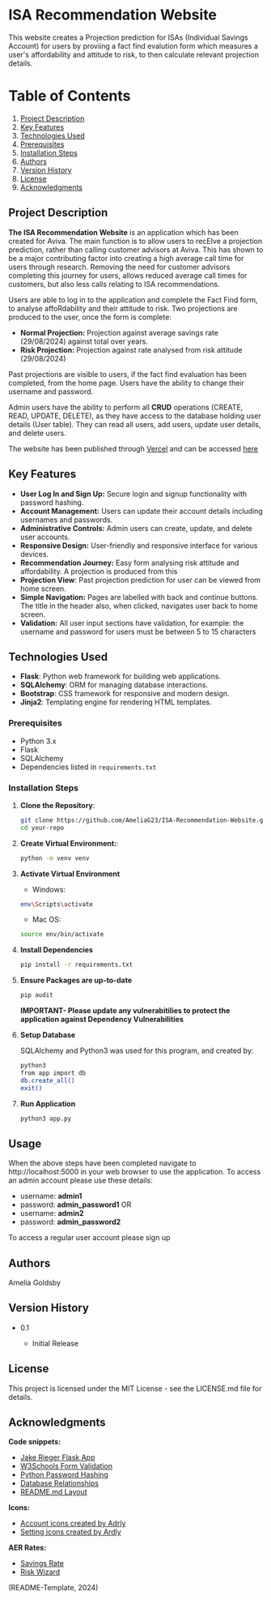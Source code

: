 # ISA Recommendation Website

This website creates a Projection prediction for ISAs (Individual Savings Account) for users by proviing a fact find evalution form which measures a user's affordability and attitude to risk, to then calculate relevant projection details.

# Table of Contents

1. [Project Description](#project-description)
2. [Key Features](#key-features)
3. [Technologies Used](#technologies-used)
4. [Prerequisites](#prerequisites)
5. [Installation Steps](#installation-steps)
6. [Authors](#authors)
7. [Version History](#version-history)
8. [License](#license)
9. [Acknowledgments](#acknowledgments)

## Project Description

**The ISA Recommendation Website** is an application which has been created for Aviva. The main function is to allow users to recEIve a projection prediction, rather than calling customer advisors at Aviva. This has shown to be a major contributing factor into creating a high average call time for users through research. Removing the need for customer advisors completing this journey for users, allows reduced average call times for customers, but also less calls relating to ISA recommendations.

Users are able to log in to the application and complete the Fact Find form, to analyse affoRdability and their attitude to risk. Two projections are produced to the user, once the form is complete:

- **Normal Projection:** Projection against average savings rate (29/08/2024) against total over years.
- **Risk Projection:** Projection against rate analysed from risk attitude (29/08/2024)

Past projections are visible to users, if the fact find evaluation has been completed, from the home page. Users have the ability to change their username and password.

Admin users have the ability to perform all **CRUD** operations (CREATE, READ, UPDATE, DELETE), as they have access to the database holding user details (User table). They can read all users, add users, update user details, and delete users.

The website has been published through [Vercel](https://vercel.com/home) and can be accessed [here](https://isa-recommendation-website.vercel.app/)

## Key Features

- **User Log In and Sign Up:** Secure login and signup functionality with password hashing.
- **Account Management:** Users can update their account details including usernames and passwords.
- **Administrative Controls:** Admin users can create, update, and delete user accounts.
- **Responsive Design:** User-friendly and responsive interface for various devices.
- **Recommendation Journey:** Easy form analysing risk attitude and affordability. A projection is produced from this
- **Projection View**: Past projection prediction for user can be viewed from home screen.
- **Simple Navigation:** Pages are labelled with back and continue buttons. The title in the header also, when clicked, navigates user back to home screen.
- **Validation:** All user input sections have validation, for example: the username and password for users must be between 5 to 15 characters

## Technologies Used

- **Flask**: Python web framework for building web applications.
- **SQLAlchemy**: ORM for managing database interactions.
- **Bootstrap**: CSS framework for responsive and modern design.
- **Jinja2**: Templating engine for rendering HTML templates.

### Prerequisites

- Python 3.x
- Flask
- SQLAlchemy
- Dependencies listed in `requirements.txt`

### Installation Steps

1. **Clone the Repository**:
   ```bash
   git clone https://github.com/AmeliaG23/ISA-Recommendation-Website.git
   cd your-repo
   ```
2. **Create Virtual Environment:**:

   ```bash
   python -m venv venv
   ```

3. **Activate Virtual Environment**

   - Windows:

   ```bash
   env\Scripts\activate
   ```

   - Mac OS:

   ```bash
   source env/bin/activate
   ```

4. **Install Dependencies**

   ```bash
   pip install -r requirements.txt
   ```

5. **Ensure Packages are up-to-date**

   ```bash
   pip audit
   ```

   **IMPORTANT- Please update any vulnerabitilies to protect the application against Dependency Vulnerabilities**

6. **Setup Database**

   SQLAlchemy and Python3 was used for this program, and created by:

   ```bash
   python3
   from app import db
   db.create_all()
   exit()
   ```

7. **Run Application**
   ```bash
   python3 app.py
   ```

## Usage

When the above steps have been completed navigate to http://localhost:5000 in your web browser to use the application. To access an admin account please use these details:

- username: **admin1**
- password: **admin_password1**
  OR
- username: **admin2**
- password: **admin_password2**

To access a regular user account please sign up

## Authors

Amelia Goldsby

## Version History

- 0.1

  - Initial Release

## License

This project is licensed under the MIT License - see the LICENSE.md file for details.

## Acknowledgments

**Code snippets:**

- [Jake Rieger Flask App](https://github.com/jakerieger/FlaskIntroduction)
- [W3Schools Form Validation](https://www.w3schools.com/js/js_validation.asp)
- [Python Password Hashing](https://pythonprogramming.net/password-hashing-flask-tutorial/)
- [Database Relationships](https://medium.com/@beckerjustin3537/creating-a-many-to-many-relationship-with-flask-sqlalchemy-69018d467d36)
- [README.md Layout](https://gist.github.com/DomPizzie/7a5ff55ffa9081f2de27c315f5018afc)

**Icons:**

- [Account icons created by Adrly](https://www.flaticon.com/free-icons/account)
- [Setting icons created by Ardly](https://www.flaticon.com/free-icons/setting)

**AER Rates:**

- [Savings Rate](https://www.money.co.uk/savings-accounts)
- [Risk Wizard](https://www.cushon.co.uk/riskwizard)

(README-Template, 2024)

